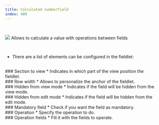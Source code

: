 ```yaml
---
title: Calculated numberfield
index: 400
---
```


    
<br />

<img src="/static/images/icons/number.png" /> Allows to calculate a value with operations between fields

<br />

* There are a list of elements can be configured in the fieldlet:

<br />
### Section to view
* Indicates in which part of the view position the fieldlet.

<br />
### Row width
* Allows to personalize the anchor of the fieldlet.

<br />
### Hidden from view mode
* Indicates if the field will be hidden from the view mode.

<br />
### Hidden from edit mode
* Indicates if the field will be hidden from the edit mode.

<br />
### Mandatory field
* Check if you want the field as mandatory.

<br />
### Operation
* Specify the operation to do.

<br />
### Operation fields
* Fill it with the fields to operate.